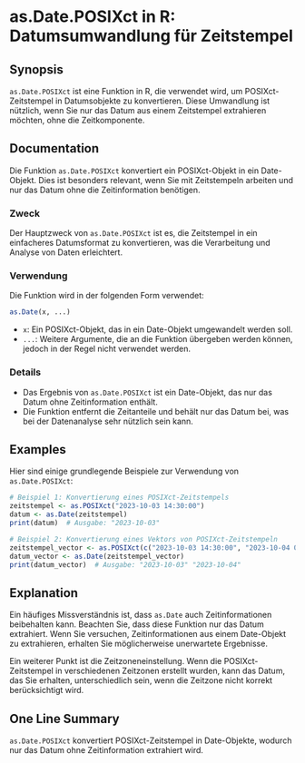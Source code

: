 <!--
Meta Description: # as.Date.POSIXct in R: Datumsumwandlung für Zeitstempel ## Synopsis `as.Date.POSIXct` ist eine Funktion in R, die verwendet wird, um POSIXct-Zeitstem...
Meta Keywords: date, posixct, die, das, datum
-->

# as.Date.POSIXct in R: Datumsumwandlung für Zeitstempel

## Synopsis
`as.Date.POSIXct` ist eine Funktion in R, die verwendet wird, um POSIXct-Zeitstempel in Datumsobjekte zu konvertieren. Diese Umwandlung ist nützlich, wenn Sie nur das Datum aus einem Zeitstempel extrahieren möchten, ohne die Zeitkomponente.

## Documentation
Die Funktion `as.Date.POSIXct` konvertiert ein POSIXct-Objekt in ein Date-Objekt. Dies ist besonders relevant, wenn Sie mit Zeitstempeln arbeiten und nur das Datum ohne die Zeitinformation benötigen. 

### Zweck
Der Hauptzweck von `as.Date.POSIXct` ist es, die Zeitstempel in ein einfacheres Datumsformat zu konvertieren, was die Verarbeitung und Analyse von Daten erleichtert.

### Verwendung
Die Funktion wird in der folgenden Form verwendet:

```R
as.Date(x, ...)
```

- `x`: Ein POSIXct-Objekt, das in ein Date-Objekt umgewandelt werden soll.
- `...`: Weitere Argumente, die an die Funktion übergeben werden können, jedoch in der Regel nicht verwendet werden.

### Details
- Das Ergebnis von `as.Date.POSIXct` ist ein Date-Objekt, das nur das Datum ohne Zeitinformation enthält.
- Die Funktion entfernt die Zeitanteile und behält nur das Datum bei, was bei der Datenanalyse sehr nützlich sein kann.

## Examples
Hier sind einige grundlegende Beispiele zur Verwendung von `as.Date.POSIXct`:

```R
# Beispiel 1: Konvertierung eines POSIXct-Zeitstempels
zeitstempel <- as.POSIXct("2023-10-03 14:30:00")
datum <- as.Date(zeitstempel)
print(datum)  # Ausgabe: "2023-10-03"

# Beispiel 2: Konvertierung eines Vektors von POSIXct-Zeitstempeln
zeitstempel_vector <- as.POSIXct(c("2023-10-03 14:30:00", "2023-10-04 09:15:00"))
datum_vector <- as.Date(zeitstempel_vector)
print(datum_vector)  # Ausgabe: "2023-10-03" "2023-10-04"
```

## Explanation
Ein häufiges Missverständnis ist, dass `as.Date` auch Zeitinformationen beibehalten kann. Beachten Sie, dass diese Funktion nur das Datum extrahiert. Wenn Sie versuchen, Zeitinformationen aus einem Date-Objekt zu extrahieren, erhalten Sie möglicherweise unerwartete Ergebnisse.

Ein weiterer Punkt ist die Zeitzoneneinstellung. Wenn die POSIXct-Zeitstempel in verschiedenen Zeitzonen erstellt wurden, kann das Datum, das Sie erhalten, unterschiedlich sein, wenn die Zeitzone nicht korrekt berücksichtigt wird.

## One Line Summary
`as.Date.POSIXct` konvertiert POSIXct-Zeitstempel in Date-Objekte, wodurch nur das Datum ohne Zeitinformation extrahiert wird.